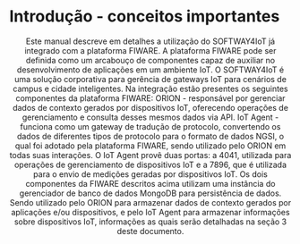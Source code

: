 # Introdução - conceitos importantes
<div style="text-align: justify;">
<p align="center">
Este manual descreve em detalhes a utilização do SOFTWAY4IoT já integrado com a plataforma FIWARE. A plataforma FIWARE pode ser definida como um arcabouço de componentes capaz de auxiliar no desenvolvimento de aplicações em um ambiente IoT. O SOFTWAY4IoT é uma solução corporativa para gerência de gateways IoT para cenários de campus e cidade inteligentes. Na integração estão presentes os seguintes componentes da plataforma FIWARE: 
ORION - responsável por gerenciar dados de contexto gerados por dispositivos IoT, oferecendo operações de gerenciamento e consulta desses mesmos dados via API.
IoT Agent - funciona como um gateway de tradução de protocolo, convertendo os dados de diferentes tipos de protocolo para o formato de dados NGSI, o qual foi adotado pela plataforma FIWARE, sendo utilizado pelo ORION em todas suas interações. O IoT Agent provê duas portas: a 4041, utilizada para operações de gerenciamento de dispositivos IoT e a 7896, que é utilizada para o envio de medições geradas por dispositivos IoT.
Os dois componentes da FIWARE descritos acima utilizam uma instância do gerenciador de banco de dados MongoDB para persistência de dados. Sendo utilizado pelo ORION para armazenar dados de contexto gerados por aplicações e/ou dispositivos, e pelo IoT Agent para armazenar informações sobre dispositivos IoT, informações as quais serão detalhadas na seção 3 deste documento.
</p>
</div>

